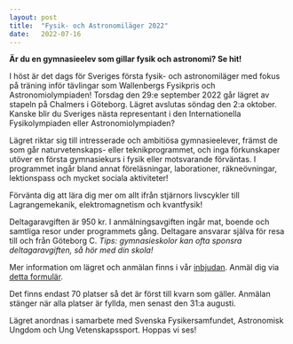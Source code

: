 ```yaml
---
layout: post
title:  "Fysik- och Astronomiläger 2022"
date:   2022-07-16
---
```

**Är du en gymnasieelev som gillar fysik och astronomi? Se hit!**

I höst är det dags för Sveriges första fysik- och astronomiläger med fokus på träning inför tävlingar som Wallenbergs Fysikpris och Astronomiolympiaden! Torsdag den 29:e september 2022 går lägret av stapeln på Chalmers i Göteborg. Lägret avslutas söndag den 2:a oktober. Kanske blir du Sveriges nästa representant i den Internationella Fysikolympiaden eller Astronomiolympiaden?

Lägret riktar sig till intresserade och ambitiösa gymnasieelever, främst de som går naturvetenskaps- eller teknikprogrammet, och inga förkunskaper utöver en första gymnasiekurs i fysik eller motsvarande förväntas. I programmet ingår bland annat föreläsningar, laborationer, räkneövningar, lektionspass och mycket sociala aktiviteter!

Förvänta dig att lära dig mer om allt ifrån stjärnors livscykler till Lagrangemekanik, elektromagnetism och kvantfysik!

Deltagaravgiften är 950 kr. I anmälningsavgiften ingår mat, boende och samtliga resor under programmets gång. Deltagare ansvarar själva för resa till och från Göteborg C.
_Tips: gymnasieskolor kan ofta sponsra deltagaravgiften, så hör med din skola!_

Mer information om lägret och anmälan finns i vår
[inbjudan](/assets/event_invites/20220716_inbjudan_fysik_astronomilager.pdf). Anmäl dig via [detta
formulär](https://forms.gle/BGQ3tNCrWgQC4fXMA).

Det finns endast 70 platser så det är först till kvarn som gäller. Anmälan stänger när alla platser är fyllda, men senast den 31:a augusti.

Lägret anordnas i samarbete med Svenska Fysikersamfundet, Astronomisk Ungdom och Ung Vetenskapssport. Hoppas vi ses!

